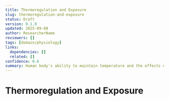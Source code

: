 ```yaml
---
title: Thermoregulation and Exposure
slug: thermoregulation-and-exposure
status: Draft
version: 0.1.0
updated: 2025-09-08
author: ResearcherName
reviewers: []
tags: [domain/physiology]
links:
  dependencies: []
  related: []
confidence: 0.6
summary: Human body's ability to maintain temperature and the effects of exposure to extreme heat or cold.
---
```


# Thermoregulation and Exposure

